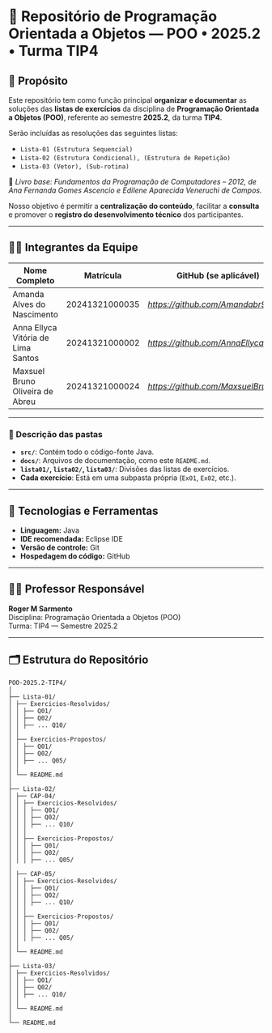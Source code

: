 # 📘 Repositório de Programação Orientada a Objetos — POO • 2025.2 • Turma TIP4

## 🎯 Propósito

Este repositório tem como função principal **organizar e documentar** as soluções das **listas de exercícios** da disciplina de **Programação Orientada a Objetos (POO)**, referente ao semestre **2025.2**, da turma **TIP4**.  

Serão incluídas as resoluções das seguintes listas:
- `Lista-01 (Estrutura Sequencial)`
- `Lista-02 (Estrutura Condicional), (Estrutura de Repetição)`
- `Lista-03 (Vetor), (Sub-rotina)`
  
📖 *Livro base: Fundamentos da Programação de Computadores – 2012, de Ana Fernanda Gomes Ascencio e Edilene Aparecida Veneruchi de Campos.*

Nosso objetivo é permitir a **centralização do conteúdo**, facilitar a **consulta** e promover o **registro do desenvolvimento técnico** dos participantes.

---

## 👩‍💻 Integrantes da Equipe

| Nome Completo                              | Matrícula            | GitHub (se aplicável)                  |
|-------------------------------------------|----------------------|----------------------------------------|
| Amanda Alves do Nascimento                | 20241321000035       | *https://github.com/Amandabr922*       |
| Anna Ellyca Vitória de Lima Santos        | 20241321000002       | *https://github.com/AnnaEllycaVitoria* |
| Maxsuel Bruno Oliveira de Abreu           | 20241321000024       | *https://github.com/MaxsuelBruno*      |

---
### 📄 Descrição das pastas

- **`src/`**: Contém todo o código-fonte Java.
- **`docs/`**: Arquivos de documentação, como este `README.md`.
- **`lista01/`, `lista02/`, `lista03/`**: Divisões das listas de exercícios.
- **Cada exercício**: Está em uma subpasta própria (`Ex01`, `Ex02`, etc.).

---

## 🧰 Tecnologias e Ferramentas

- **Linguagem:** Java  
- **IDE recomendada:** Eclipse IDE  
- **Versão de controle:** Git  
- **Hospedagem do código:** GitHub  

---

## 👨‍🏫 Professor Responsável

**Roger M Sarmento**  
Disciplina: Programação Orientada a Objetos (POO)  
Turma: TIP4 — Semestre 2025.2

---

## 🗂️ Estrutura do Repositório
```
POO-2025.2-TIP4/
│
├── Lista-01/
│ ├── Exercicios-Resolvidos/
│ │ ├── Q01/
│ │ ├── Q02/
│ │ ├── ... Q10/
│ │
│ ├── Exercicios-Propostos/
│ │ ├── Q01/
│ │ ├── Q02/
│ │ ├── ... Q05/
│ │
│ └── README.md
│
├── Lista-02/
│ ├── CAP-04/
│ │ ├── Exercicios-Resolvidos/
│ │ │ ├── Q01/
│ │ │ ├── Q02/
│ │ │ ├── ... Q10/
│ │ │
│ │ ├── Exercicios-Propostos/
│ │ │ ├── Q01/
│ │ │ ├── Q02/
│ │ │ ├── ... Q05/
│
│ ├── CAP-05/
│ │ ├── Exercicios-Resolvidos/
│ │ │ ├── Q01/
│ │ │ ├── Q02/
│ │ │ ├── ... Q10/
│ │ │
│ │ ├── Exercicios-Propostos/
│ │ │ ├── Q01/
│ │ │ ├── Q02/
│ │ │ ├── ... Q05/
│ │
│ └── README.md
│
├── Lista-03/
│ ├── Exercicios-Resolvidos/
│ │ ├── Q01/
│ │ ├── Q02/
│ │ ├── ... Q10/
│ │
│ └── README.md
│
└── README.md
```

